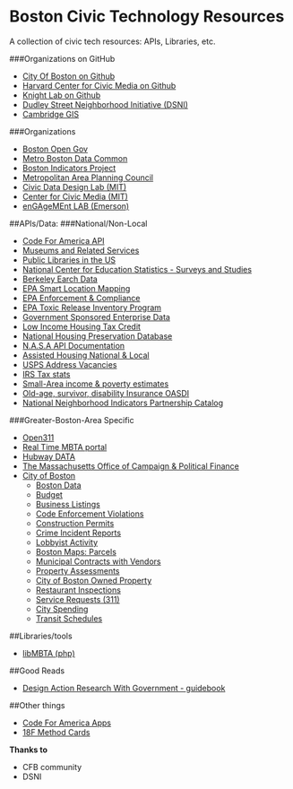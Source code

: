 # Boston Civic Technology Resources
A collection of civic tech resources: APIs, Libraries, etc.

###Organizations on GitHub
  - [City Of Boston on Github](https://github.com/CityOfBoston)
  - [Harvard Center for Civic Media on Github](https://github.com/c4fcm)
  - [Knight Lab on Github](https://github.com/NUKnightLab)
  - [Dudley Street Neighborhood Initiative (DSNI)](https://github.com/dsni)
  - [Cambridge GIS](https://github.com/cambridgegis)

###Organizations
  - [Boston Open Gov](http://www.cityofboston.gov/open/)
  - [Metro Boston Data Common](http://metroboston.datacommon.org/)
  - [Boston Indicators Project](http://www.bostonindicators.org/)
  - [Metropolitan Area Planning Council](http://www.mapc.org/)
  - [Civic Data Design Lab (MIT)](http://www.civicdatadesignlab.org/)
  - [Center for Civic Media (MIT)](https://civic.mit.edu/)
  - [enGAgeMEnt LAB (Emerson)](http://engagementgamelab.org/)


##APIs/Data:
###National/Non-Local
  - [Code For America API](http://codeforamerica.org/api/)
  - [Museums and Related Services](http://www.imls.gov/research/museum_universe_data_file.aspx)
  - [Public Libraries in the US](http://www.imls.gov/research/public_libraries_in_the_united_states_survey.aspx)
  - [National Center for Education Statistics - Surveys and Studies](http://nces.ed.gov/surveys/SurveyGroups.asp?Group=1)
  - [Berkeley Earch Data](http://berkeleyearth.org/data/)
  - [EPA Smart Location Mapping](http://www2.epa.gov/smart-growth/smart-location-mapping)
  - [EPA Enforcement & Compliance](http://echo.epa.gov/)
  - [EPA Toxic Release Inventory Program](http://www2.epa.gov/toxics-release-inventory-tri-program)
  - [Government Sponsored Enterprise Data](http://www.huduser.org/portal/datasets/gse.html)
  - [Low Income Housing Tax Credit](http://lihtc.huduser.org/)
  - [National Housing Preservation Database](http://www.preservationdatabase.org/)
 - [N.A.S.A API Documentation](https://github.com/nasa/api-docs)
  - [Assisted Housing National & Local](http://www.huduser.org/portal/datasets/assthsg.html)
  - [USPS Address Vacancies](http://www.huduser.org/portal/datasets/usps.html)
  - [IRS Tax stats](http://www.irs.gov/uac/Tax-Stats-2)
  - [Small-Area income & poverty estimates](http://www.census.gov/did/www/saipe/)
  - [Old-age, survivor, disability Insurance OASDI](http://www.ssa.gov/policy/docs/statcomps/oasdi_zip/index.html)
  - [National Neighborhood Indicators Partnership Catalog](http://www.neighborhoodindicators.org/library/catalog)


###Greater-Boston-Area Specific
  - [Open311](http://www.open311.org/)
  - [Real Time MBTA portal](http://realtime.mbta.com/portal)
  - [Hubway DATA](http://hubwaydatachallenge.org/)
  - [The Massachusetts Office of Campaign & Political Finance](http://www.ocpf.us/)
  - [City of Boston]()
    - [Boston Data](https://data.cityofboston.gov/)  
    - [Budget](http://www.cityofboston.gov/budget/default.asp)
    - [Business Listings](http://www.cityofboston.gov/cityclerk/dbasearch/)
    - [Code Enforcement Violations](https://data.cityofboston.gov/Permitting/Code-Enforcement-Building-and-Property-Violations/8sq6-p7et)
    - [Construction Permits](https://data.cityofboston.gov/Permitting/Approved-Building-Permits/msk6-43c6)
    - [Crime Incident Reports](https://data.cityofboston.gov/Public-Safety/Crime-Incident-Reports/7cdf-6fgx)
    - [Lobbyist Activity](http://www.cityofboston.gov/cityclerk/)
    - [Boston Maps: Parcels](http://bostonopendata.boston.opendata.arcgis.com/datasets/4597db05303642c7a7bd02d3062de45d_0)
    - [Municipal Contracts with Vendors](https://data.cityofboston.gov/Finance/Current-Active-Contracts/6yws-tqu3)
    - [Property Assessments](http://www.cityofboston.gov/assessing/)
    - [City of Boston Owned Property](https://data.cityofboston.gov/Facilities/City-of-Boston-Owned-Property/rsyv-u23m)
    - [Restaurant Inspections](https://data.cityofboston.gov/Health/Food-Establishment-Inspections/qndu-wx8w)
    - [Service Requests (311)](https://data.cityofboston.gov/City-Services/Mayor-s-24-Hour-Hotline-Service-Requests/awu8-dc52)
    - [City Spending](https://data.cityofboston.gov/Finance/Checkbook-Explorer/gqai-h7bg)
    - [Transit Schedules](http://www.mbta.com/rider_tools/developers/)


##Libraries/tools
  - [libMBTA (php)](https://github.com/standaloneSA/libMBTA)



##Good Reads
  - [Design Action Research With Government - guidebook](http://engagementgamelab.org/pdfs/darg.pdf)



##Other things
  - [Code For America Apps](https://www.codeforamerica.org/apps/)
  - [18F Method Cards](https://methods.18f.gov/)


**Thanks to**
  - CFB community
  - DSNI
